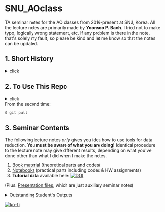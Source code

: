 # SNU_AOclass
TA seminar notes for the AO classes from 2016-present at SNU, Korea. All the lecture notes are primarily made by **Yoonsoo P. Bach**. I tried not to make typo, logically wrong statement, etc. If any problem is there in the note, that's solely my fault, so please be kind and let me know so that the notes can be updated.


## 1. Short History
<details><summary>click</summary>
<p>

| Semester    | Instructor                  | TA                                         |
| ----------- | --------------------------- | ------------------------------------------ |
| 2020 Spring | professor Masateru Ishiguro | Jooyeon Geem, Yoonsoo P. Bach (unofficial) |
| 2019 Fall   | professor Masateru Ishiguro | Hangbin Jo, Yoonsoo P. Bach (unofficial)   |
| 2019 Spring | professor Masateru Ishiguro | Sunho Jin, Yoonsoo P. Bach (unofficial)    |
| 2018 Fall   | professor Masateru Ishiguro | Sunho Jin, Yoonsoo P. Bach (unofficial)    |
| 2018 Spring | professor Masateru Ishiguro | Sunho Jin, Yoonsoo P. Bach (unofficial)    |
| 2017 Fall   | professor Masateru Ishiguro | Yoonsoo P. Bach (& Da-Eun Kang)            |
| 2017 Spring | professor Masateru Ishiguro | Yoonsoo P. Bach (& Na-Eun Shin)            |
| 2016 Fall   | professor Masateru Ishiguro | Yoonsoo P. Bach                            |

- In 2020: The name of the repo changed (Jan). All previous repos (2017, 2018) are **archived** (Jan).
- In 2019: Made this repo.
- In 2018: Made GitHub repo [link](https://github.com/ysBach/AO_2018). Many documents changed from ipynb to md.
- In 2017: Made GitHub repo [AO_2017](https://github.com/ysBach/AO_2017) and [website](https://ysbach.github.io/AO_2017/).
- In 2016: No GitHub, but just MS Word-based lecture notes of PyRAF.
</p>
</details>



## 2. To Use This Repo

<details><summary>click</summary>
<p>
You may have your preferences to use this repo. One of the possible suggestions is to clone/fork this repo and pull regularly to keep updated:

```
$ cd <Where you want to download this lecture note>
```

For the first time only:

```
$ git clone https://github.com/ysBach/SNU_AOclass.git
```
</p>
</details>
From the second time:

```
$ git pull
```



## 3. Seminar Contents

The following lecture notes *only* gives you idea how to use tools for data reduction. **You must be aware of what you are doing!** Identical procedure to the lecture note may give different results, depending on what you've done other than what I did when I make the notes.

1. [Book material](Books/) (theoretical parts and codes)
2. [Notebooks](https://ysbach.github.io/SNU_AOpython/index.html) (practical parts including codes & HW assignments)
3. **Tutorial data** available here: [![DOI](https://zenodo.org/badge/DOI/10.5281/zenodo.8266691.svg)](https://doi.org/10.5281/zenodo.8266691)

(Plus. [Presentation files](ppt), which are just auxiliary seminar notes)




<details><summary>Outstanding Student's Outputs</summary>
<p>

* Jiyong Youn (@hletrd)
  * [spectools](https://github.com/hletrd/spectools): long-slit spectral analysis (class of 2017)
  * [PyPreprocessor](https://github.com/hletrd/PyPreprocessor): preprocessor in CLI (class of 2017)
*

</p>
</details>


[![ko-fi](https://ko-fi.com/img/githubbutton_sm.svg)](https://ko-fi.com/E1E1HAMV5)